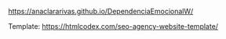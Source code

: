 https://anaclararivas.github.io/DependenciaEmocionalW/

Template: https://htmlcodex.com/seo-agency-website-template/
